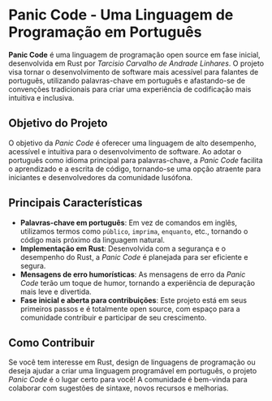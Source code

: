 # Panic Code - Uma Linguagem de Programação em Português

**Panic Code** é uma linguagem de programação open source em fase inicial, desenvolvida em Rust por *Tarcisio Carvalho de Andrade Linhares*. O projeto visa tornar o desenvolvimento de software mais acessível para falantes de português, utilizando palavras-chave em português e afastando-se de convenções tradicionais para criar uma experiência de codificação mais intuitiva e inclusiva.

## Objetivo do Projeto

O objetivo da *Panic Code* é oferecer uma linguagem de alto desempenho, acessível e intuitiva para o desenvolvimento de software. Ao adotar o português como idioma principal para palavras-chave, a *Panic Code* facilita o aprendizado e a escrita de código, tornando-se uma opção atraente para iniciantes e desenvolvedores da comunidade lusófona.

## Principais Características

- **Palavras-chave em português**: Em vez de comandos em inglês, utilizamos termos como `público`, `imprima`, `enquanto`, etc., tornando o código mais próximo da linguagem natural.
- **Implementação em Rust**: Desenvolvida com a segurança e o desempenho do Rust, a *Panic Code* é planejada para ser eficiente e segura.
- **Mensagens de erro humorísticas**: As mensagens de erro da *Panic Code* terão um toque de humor, tornando a experiência de depuração mais leve e divertida.
- **Fase inicial e aberta para contribuições**: Este projeto está em seus primeiros passos e é totalmente open source, com espaço para a comunidade contribuir e participar de seu crescimento.

## Como Contribuir

Se você tem interesse em Rust, design de linguagens de programação ou deseja ajudar a criar uma linguagem programável em português, o projeto *Panic Code* é o lugar certo para você! A comunidade é bem-vinda para colaborar com sugestões de sintaxe, novos recursos e melhorias.
